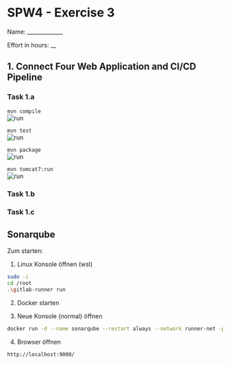 SPW4 - Exercise 3
=================

Name: _____________

Effort in hours: __

## 1. Connect Four Web Application and CI/CD Pipeline

### Task 1.a

<!--- describe your solution here --->
```mvn compile```  
![run](./images/Task_1_a_1.png)

```mvn test```  
![run](./images/Task_1_a_2.png)

```mvn package```  
![run](./images/Task_1_a_3.png)

```mvn tomcat7:run```  
![run](./images/Task_1_a_4.png)

### Task 1.b



<!--- describe your solution here --->

### Task 1.c

<!--- describe your solution here --->

## Sonarqube

Zum starten:
1. Linux Konsole öffnen (wsl)
```bash
sudo -i
cd /root
.\gitlab-runner run
```
2. Docker starten

3. Neue Konsole (normal) öffnen
```bash
docker run -d --name sonarqube --restart always --network runner-net -p 9000:9000 -e SONAR_ES_BOOTSTRAP_CHECKS_DISABLE=true sonarqube:10.4.1-community
```

4. Browser öffnen
````
http://localhost:9000/
````
